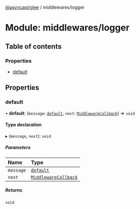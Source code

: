 [@asyncapi/glee](../README.md) / middlewares/logger

# Module: middlewares/logger

## Table of contents

### Properties

- [default](middlewares_logger.md#default)

## Properties

### default

• **default**: (`message`: [`default`](../classes/lib_message.default.md), `next`: [`MiddlewareCallback`](middlewares.md#middlewarecallback)) => `void`

#### Type declaration

▸ (`message`, `next`): `void`

##### Parameters

| Name      | Type                                                      |
| :-------- | :-------------------------------------------------------- |
| `message` | [`default`](../classes/lib_message.default.md)            |
| `next`    | [`MiddlewareCallback`](middlewares.md#middlewarecallback) |

##### Returns

`void`
